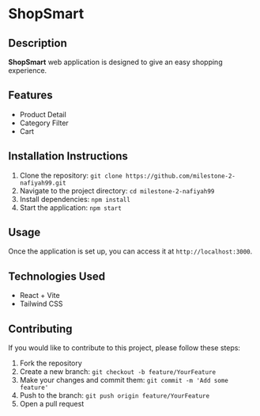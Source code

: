 # ShopSmart

## Description
**ShopSmart** web application is designed to give an easy shopping experience.

## Features
- Product Detail
- Category Filter
- Cart

## Installation Instructions
1. Clone the repository: `git clone https://github.com/milestone-2-nafiyah99.git`
2. Navigate to the project directory:
`cd milestone-2-nafiyah99`
3. Install dependencies: `npm install`
4. Start the application: `npm start`

## Usage
Once the application is set up, you can access it at `http://localhost:3000`.

## Technologies Used
- React + Vite
- Tailwind CSS

## Contributing
If you would like to contribute to this project, please follow these steps:
1. Fork the repository
2. Create a new branch: `git checkout -b feature/YourFeature`
3. Make your changes and commit them: `git commit -m 'Add some feature'`
4. Push to the branch: `git push origin feature/YourFeature`
5. Open a pull request
